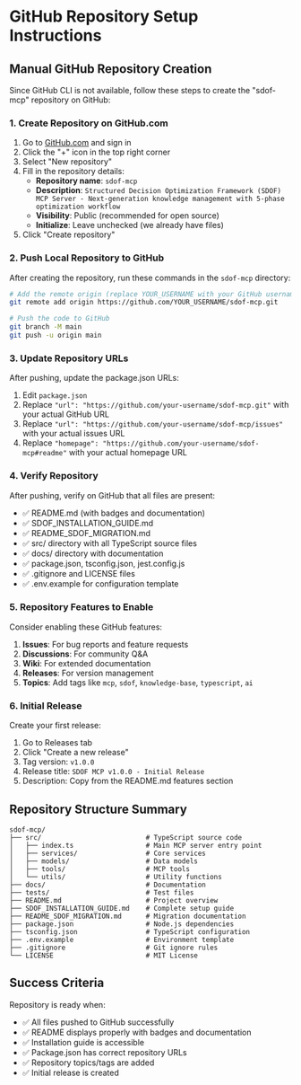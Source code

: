 # GitHub Repository Setup Instructions

## Manual GitHub Repository Creation

Since GitHub CLI is not available, follow these steps to create the "sdof-mcp" repository on GitHub:

### 1. Create Repository on GitHub.com

1. Go to [GitHub.com](https://github.com) and sign in
2. Click the "+" icon in the top right corner
3. Select "New repository"
4. Fill in the repository details:
   - **Repository name**: `sdof-mcp`
   - **Description**: `Structured Decision Optimization Framework (SDOF) MCP Server - Next-generation knowledge management with 5-phase optimization workflow`
   - **Visibility**: Public (recommended for open source)
   - **Initialize**: Leave unchecked (we already have files)
5. Click "Create repository"

### 2. Push Local Repository to GitHub

After creating the repository, run these commands in the `sdof-mcp` directory:

```bash
# Add the remote origin (replace YOUR_USERNAME with your GitHub username)
git remote add origin https://github.com/YOUR_USERNAME/sdof-mcp.git

# Push the code to GitHub
git branch -M main
git push -u origin main
```

### 3. Update Repository URLs

After pushing, update the package.json URLs:

1. Edit `package.json`
2. Replace `"url": "https://github.com/your-username/sdof-mcp.git"` with your actual GitHub URL
3. Replace `"url": "https://github.com/your-username/sdof-mcp/issues"` with your actual issues URL
4. Replace `"homepage": "https://github.com/your-username/sdof-mcp#readme"` with your actual homepage URL

### 4. Verify Repository

After pushing, verify on GitHub that all files are present:

- ✅ README.md (with badges and documentation)
- ✅ SDOF_INSTALLATION_GUIDE.md
- ✅ README_SDOF_MIGRATION.md
- ✅ src/ directory with all TypeScript source files
- ✅ docs/ directory with documentation
- ✅ package.json, tsconfig.json, jest.config.js
- ✅ .gitignore and LICENSE files
- ✅ .env.example for configuration template

### 5. Repository Features to Enable

Consider enabling these GitHub features:

1. **Issues**: For bug reports and feature requests
2. **Discussions**: For community Q&A
3. **Wiki**: For extended documentation
4. **Releases**: For version management
5. **Topics**: Add tags like `mcp`, `sdof`, `knowledge-base`, `typescript`, `ai`

### 6. Initial Release

Create your first release:

1. Go to Releases tab
2. Click "Create a new release"
3. Tag version: `v1.0.0`
4. Release title: `SDOF MCP v1.0.0 - Initial Release`
5. Description: Copy from the README.md features section

## Repository Structure Summary

```
sdof-mcp/
├── src/                          # TypeScript source code
│   ├── index.ts                  # Main MCP server entry point
│   ├── services/                 # Core services
│   ├── models/                   # Data models
│   ├── tools/                    # MCP tools
│   └── utils/                    # Utility functions
├── docs/                         # Documentation
├── tests/                        # Test files
├── README.md                     # Project overview
├── SDOF_INSTALLATION_GUIDE.md    # Complete setup guide
├── README_SDOF_MIGRATION.md      # Migration documentation
├── package.json                  # Node.js dependencies
├── tsconfig.json                 # TypeScript configuration
├── .env.example                  # Environment template
├── .gitignore                    # Git ignore rules
└── LICENSE                       # MIT License
```

## Success Criteria

Repository is ready when:
- ✅ All files pushed to GitHub successfully
- ✅ README displays properly with badges and documentation
- ✅ Installation guide is accessible
- ✅ Package.json has correct repository URLs
- ✅ Repository topics/tags are added
- ✅ Initial release is created